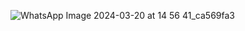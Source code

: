 ![WhatsApp Image 2024-03-20 at 14 56 41_ca569fa3](https://github.com/YousifEhab/CPP-Mini-Projects/assets/145108594/b9f55d89-6ebf-4a1b-902f-c7faa393d3c5)
